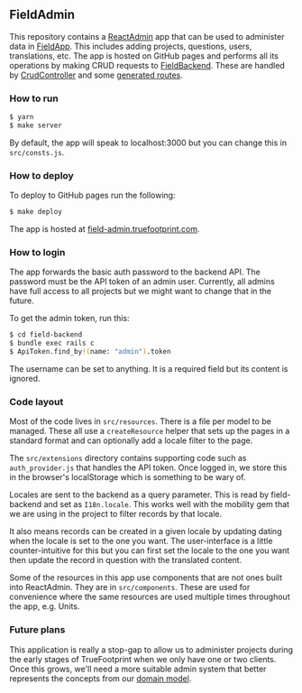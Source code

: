 ## FieldAdmin

This repository contains a [ReactAdmin](https://marmelab.com/react-admin/) app
that can be used to administer data in
[FieldApp](https://github.com/truefootprint/field-app). This includes adding
projects, questions, users, translations, etc. The app is hosted on GitHub pages
and performs all its operations by making CRUD requests to
[FieldBackend](https://github.com/truefootprint/field-backend). These are
handled by
[CrudController](https://github.com/truefootprint/field-backend/blob/master/app/controllers/crud_controller.rb) and
some [generated routes](https://github.com/truefootprint/field-backend/blob/master/config/routes.rb).

### How to run

```sh
$ yarn
$ make server
```

By default, the app will speak to localhost:3000 but you can change this in
`src/consts.js`.

### How to deploy

To deploy to GitHub pages run the following:

```sh
$ make deploy
```

The app is hosted at [field-admin.truefootprint.com](https://field-admin.truefootprint.com/).

### How to login

The app forwards the basic auth password to the backend API. The password must
be the API token of an admin user. Currently, all admins have full access to
all projects but we might want to change that in the future.

To get the admin token, run this:

```sh
$ cd field-backend
$ bundle exec rails c
$ ApiToken.find_by!(name: "admin").token
```

The username can be set to anything. It is a required field but its content is
ignored.

### Code layout

Most of the code lives in `src/resources`. There is a file per model to be
managed. These all use a `createResource` helper that sets up the pages in a
standard format and can optionally add a locale filter to the page.

The `src/extensions` directory contains supporting code such as
`auth_provider.js` that handles the API token. Once logged in, we store this in
the browser's localStorage which is something to be wary of.

Locales are sent to the backend as a query parameter. This is read by
field-backend and set as `I18n.locale`. This works well with the mobility gem
that we are using in the project to filter records by that locale.

It also means records can be created in a given locale by updating dating when
the locale is set to the one you want. The user-interface is a little
counter-intuitive for this but you can first set the locale to the one you want
then update the record in question with the translated content.

Some of the resources in this app use components that are not ones built into
ReactAdmin. They are in `src/components`. These are used for convenience where
the same resources are used multiple times throughout the app, e.g. Units.

### Future plans

This application is really a stop-gap to allow us to administer projects during
the early stages of TrueFootprint when we only have one or two clients. Once
this grows, we'll need a more suitable admin system that better represents the
concepts from our
[domain model](https://github.com/truefootprint/field-backend/blob/master/doc/domain_model.md).
